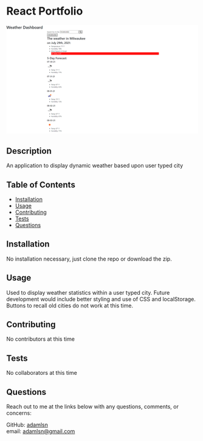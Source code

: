 
  # React Portfolio

  ![screenshot](./assets/images/screenshot.png)

  ## Description
  
  An application to display dynamic weather based upon user typed city

  ## Table of Contents
  
  * [Installation](#installation)
  * [Usage](#usage)
  * [Contributing](#contributing)
  * [Tests](#tests)
  * [Questions](#questions)
  
  ## Installation
  
  No installation necessary, just clone the repo or download the zip.

  ## Usage
  
  Used to display weather statistics within a user typed city. Future development would include better styling and use of CSS and localStorage. Buttons to recall old cities do not work at this time.

  ## Contributing
  
  No contributors at this time

  ## Tests
  
  No collaborators at this time

  ## Questions
  
  Reach out to me at the links below with any questions, comments, or concerns:

  GitHub: [adamlsn](https://github.com/adamlsn)</br>
  email: [adamlsn@gmail.com](mailto:adamlsn@gmail.com)
  
